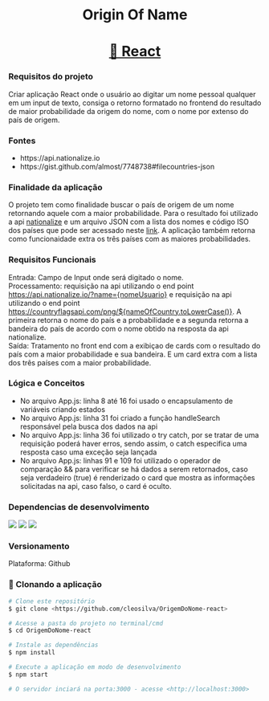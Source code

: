 <h1 align = "center">Origin Of Name</h1>
<h1 align="center">
    <a href="https://reactjs.org/">🔗 React</a>
</h1>

### Requisitos do projeto
Criar aplicação React onde o usuário ao digitar um nome pessoal qualquer em um input de texto, consiga o retorno
formatado no frontend do resultado de maior probabilidade da origem do nome, com o nome por extenso do país
de origem.

### Fontes
<ul>
  <li>https://api.nationalize.io</li>
  <li>https://gist.github.com/almost/7748738#filecountries-json</li>
</ul>

### Finalidade da aplicação
O projeto tem como finalidade buscar o país de origem de um nome retornando aquele com a maior probabilidade. Para o resultado foi utilizado a api [nationalize](https://api.nationalize.io) e um arquivo JSON com a lista dos nomes e código ISO dos países que pode ser acessado neste [link](https://gist.github.com/almost/7748738#filecountries-json). A aplicação também retorna como funcionaidade extra os três países com as maiores probabilidades.

### Requisitos Funcionais
Entrada: Campo de Input onde será digitado o nome.<br>
Processamento: requisição na api utilizando o end point  https://api.nationalize.io/?name={nomeUsuario} e requisição na api utilizando o end point https://countryflagsapi.com/png/${nameOfCountry.toLowerCase()}. A primeira retorna o nome do país e a probabilidade e a segunda retorna a bandeira do país de acordo com o nome obtido na resposta da api nationalize.<br>
Saída: Tratamento no front end com a exibiçao de cards com o resultado do país com a maior probabilidade e sua bandeira. E um card extra com a lista dos três países com a maior probabilidade.

### Lógica e Conceitos
<ul>
    <li>No arquivo App.js: linha 8 até 16 foi usado o encapsulamento de variáveis criando estados</li>
    <li>No arquivo App.js: linha 31 foi criado a função handleSearch responsável pela busca dos dados na api</li>
    <li>No arquivo App.js: linha 36 foi utilizado o try catch, por se tratar de uma requisição poderá haver erros, sendo assim, o catch especifica uma resposta     caso uma exceção seja lançada</li>
    <li>No arquivo App.js: linhas 91 e 109 foi utilizado o operador de comparação && para verificar se há dados a serem retornados, caso seja verdadeiro (true)     é renderizado o card que mostra as informações solicitadas na api, caso falso, o card é oculto.</li>
</ul>


### Dependencias de desenvolvimento
<img src="https://img.shields.io/badge/npm-axios-orange"/> <img src="https://img.shields.io/badge/B-Bootstrap-yellowgreen"/> <img src="https://img.shields.io/badge/bs-react--icons-blue"/>

### Versionamento
Plataforma: Github

### 🎲 Clonando a aplicação

```bash
# Clone este repositório
$ git clone <https://github.com/cleosilva/OrigemDoNome-react>

# Acesse a pasta do projeto no terminal/cmd
$ cd OrigemDoNome-react

# Instale as dependências
$ npm install

# Execute a aplicação em modo de desenvolvimento
$ npm start

# O servidor inciará na porta:3000 - acesse <http://localhost:3000>
